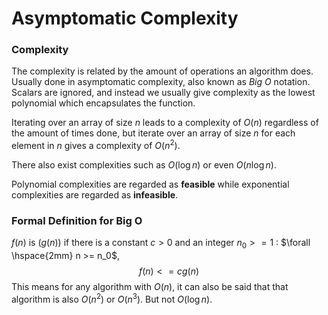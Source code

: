# Asymptomatic Complexity
### Complexity 
The complexity is related by the amount of operations an algorithm does. Usually done in asymptomatic complexity, also known as *Big O* notation. Scalars are ignored, and instead we usually give complexity as the lowest polynomial which encapsulates the function.

Iterating over an array of size $n$ leads to a complexity of $O(n)$ regardless of the amount of times done, but iterate over an array of size $n$ for each element in $n$ gives a complexity of $O(n^2)$.

There also exist complexities such as $O (\log n)$ or even $O (n\log n)$.

Polynomial complexities are regarded as **feasible** while exponential complexities are regarded as **infeasible**.

### Formal Definition for Big O
$f(n)$ is $(g(n))$ if there is a constant $c > 0$ and an integer $n_0 >= 1$ : $\forall \hspace{2mm} n >= n_0$,
$$f(n) <= cg(n)$$
This means for any algorithm with $O(n)$, it can also be said that that algorithm is also $O(n^2)$ or $O(n^3)$. But not $O(\log n)$.
